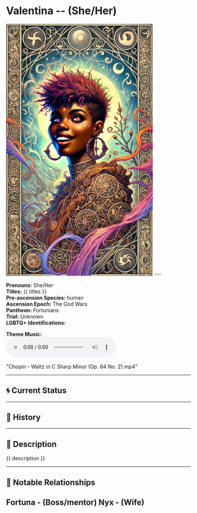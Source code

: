 # Valentina  --  (She/Her)

<!-- Optional  -->
<img src="Valentina.jpg" alt="Valentina" style="width:400px;"/>
---

**Pronouns:** She/Her  
**Titles:** {{ titles }}  
**Pre-ascension Species:** human  
**Ascension Epoch:** The God Wars  
**Pantheon:** Fortunians  
**Trial:** Unknown  
**LGBTQ+ Identifications:**   


**Theme Music:**  
<audio controls>
  <source src="Valentina | Chopin - Waltz in C Sharp Minor (Op. 64 No. 2).mp4" type="audio/mpeg">
  Your browser does not support the audio element.
</audio>

"Chopin - Waltz in C Sharp Minor (Op. 64 No. 2).mp4"

---

## 🌀 Current Status


---

## 📜 History


---

## 🧠 Description
{{ description }}

---

## 🧩 Notable Relationships
Fortuna - (Boss/mentor) Nyx - (Wife)
---
